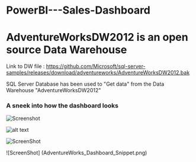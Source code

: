 # PowerBI---Sales-Dashboard

# AdventureWorksDW2012 is an open source Data Warehouse

Link to DW file : https://github.com/Microsoft/sql-server-samples/releases/download/adventureworks/AdventureWorksDW2012.bak

SQL Server Database has been used to "Get data" from the Data Warehouse "AdventureWorksDW2012"
<h3> A sneek into how the dashboard looks</h3>

![Screenshot](https://github.com/ahhanan07/PowerBI---Sales-Dashboard/Images/AdventureWorks_Dashboard_Snippet.png)

![alt text](https://github.com/ahhanan07/ahhanan07/PowerBI---Sales-Dashboard/blob/main/AdventureWorks_Dashboard_Snippet.png?raw=true)

![ScreenShot](https://raw.github.com/ahhanan07/PowerBI---Sales-Dashboard/{main}/AdventureWorks_Dashboard_Snippet.png)


![ScreenShot] (AdventureWorks_Dashboard_Snippet.png)
